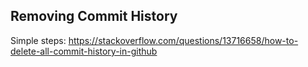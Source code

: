 ## Removing Commit History

Simple steps: 
https://stackoverflow.com/questions/13716658/how-to-delete-all-commit-history-in-github
